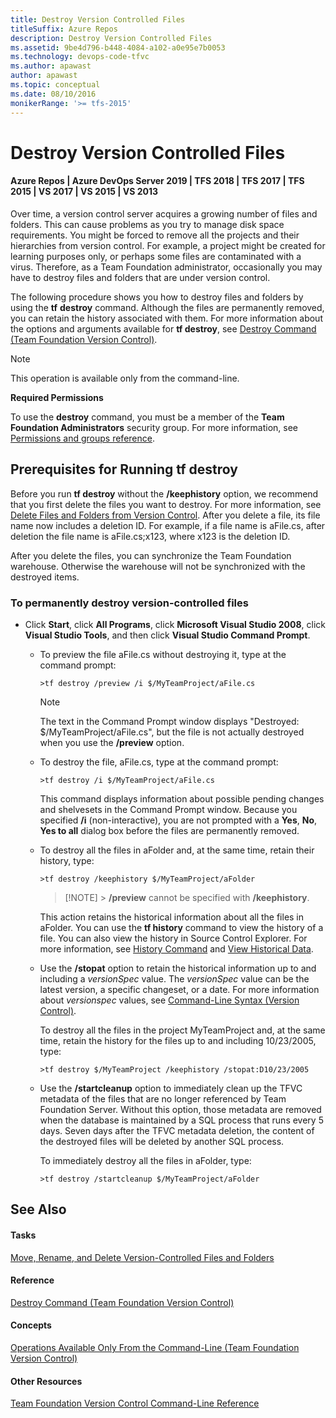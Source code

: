 ```yaml
---
title: Destroy Version Controlled Files
titleSuffix: Azure Repos
description: Destroy Version Controlled Files
ms.assetid: 9be4d796-b448-4084-a102-a0e95e7b0053
ms.technology: devops-code-tfvc
ms.author: apawast
author: apawast
ms.topic: conceptual
ms.date: 08/10/2016
monikerRange: '>= tfs-2015'
---
```


# Destroy Version Controlled Files

#### Azure Repos | Azure DevOps Server 2019 | TFS 2018 | TFS 2017 | TFS 2015 | VS 2017 | VS 2015 | VS 2013

Over time, a version control server acquires a growing number of files and folders. This can cause problems as you try to manage disk space requirements. You might be forced to remove all the projects and their hierarchies from version control. For example, a project might be created for learning purposes only, or perhaps some files are contaminated with a virus. Therefore, as a Team Foundation administrator, occasionally you may have to destroy files and folders that are under version control.

The following procedure shows you how to destroy files and folders by using the **tf** **destroy** command. Although the files are permanently removed, you can retain the history associated with them. For more information about the options and arguments available for **tf destroy**, see [Destroy Command (Team Foundation Version Control)](destroy-command-team-foundation-version-control.md).

> [!NOTE]
> This operation is available only from the command-line.

**Required Permissions**

To use the **destroy** command, you must be a member of the **Team Foundation Administrators** security group. For more information, see [Permissions and groups reference](../../organizations/security/permissions.md).

## Prerequisites for Running tf destroy

Before you run **tf destroy** without the **/keephistory** option, we recommend that you first delete the files you want to destroy. For more information, see [Delete Files and Folders from Version Control](delete-restore-files-folders.md). After you delete a file, its file name now includes a deletion ID. For example, if a file name is aFile.cs, after deletion the file name is aFile.cs;x123, where x123 is the deletion ID.

After you delete the files, you can synchronize the Team Foundation warehouse. Otherwise the warehouse will not be synchronized with the destroyed items.

### To permanently destroy version-controlled files

- Click **Start**, click **All Programs**, click **Microsoft Visual Studio 2008**, click **Visual Studio Tools**, and then click **Visual Studio Command Prompt**.

  - To preview the file aFile.cs without destroying it, type at the command prompt:

    ```
    >tf destroy /preview /i $/MyTeamProject/aFile.cs
    ```

    > [!NOTE]
    > The text in the Command Prompt window displays &quot;Destroyed: \$/MyTeamProject/aFile.cs&quot;, but the file is not actually destroyed when you use the **/preview** option.

  - To destroy the file, aFile.cs, type at the command prompt:

    ```
    >tf destroy /i $/MyTeamProject/aFile.cs
    ```

    This command displays information about possible pending changes and shelvesets in the Command Prompt window. Because you specified **/i** (non-interactive), you are not prompted with a **Yes**, **No**, **Yes to all** dialog box before the files are permanently removed.

  - To destroy all the files in aFolder and, at the same time, retain their history, type:

    ```
    >tf destroy /keephistory $/MyTeamProject/aFolder
    ```

    > [!NOTE] > **/preview** cannot be specified with **/keephistory**.

    This action retains the historical information about all the files in aFolder. You can use the **tf history** command to view the history of a file. You can also view the history in Source Control Explorer. For more information, see [History Command](history-command.md) and [View Historical Data](https://msdn.microsoft.com/library/ms181415).

  - Use the **/stopat** option to retain the historical information up to and including a _versionSpec_ value. The _versionSpec_ value can be the latest version, a specific changeset, or a date. For more information about _versionspec_ values, see [Command-Line Syntax (Version Control)](https://msdn.microsoft.com/library/56f7w6be).

    To destroy all the files in the project MyTeamProject and, at the same time, retain the history for the files up to and including 10/23/2005, type:

    ```
    >tf destroy $/MyTeamProject /keephistory /stopat:D10/23/2005
    ```

  - Use the **/startcleanup** option to immediately clean up the TFVC metadata of the files that are no longer referenced by Team Foundation Server. Without this option, those metadata are removed when the database is maintained by a SQL process that runs every 5 days. Seven days after the TFVC metadata deletion, the content of the destroyed files will be deleted by another SQL process.

    To immediately destroy all the files in aFolder, type:

    ```
    >tf destroy /startcleanup $/MyTeamProject/aFolder
    ```

## See Also

#### Tasks

[Move, Rename, and Delete Version-Controlled Files and Folders](rename-move-files-folders.md)

#### Reference

[Destroy Command (Team Foundation Version Control)](destroy-command-team-foundation-version-control.md)

#### Concepts

[Operations Available Only From the Command-Line (Team Foundation Version Control)](https://msdn.microsoft.com/library/ms194957)

#### Other Resources

[Team Foundation Version Control Command-Line Reference](use-team-foundation-version-control-commands.md)
